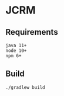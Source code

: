# JCRM

## Requirements
```text
java 11+
node 10+
npm 6+
```

## Build
```bash
./gradlew build 
```

